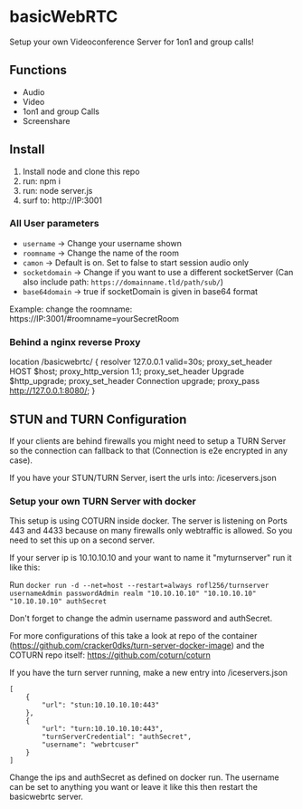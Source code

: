 # basicWebRTC

Setup your own Videoconference Server for 1on1 and group calls!

## Functions
* Audio
* Video
* 1on1 and group Calls
* Screenshare

## Install ##

1. Install node and clone this repo
2. run: npm i
3. run: node server.js
4. surf to: http://IP:3001

### All User parameters ###
* `username` -> Change your username shown
* `roomname` -> Change the name of the room
* `camon` -> Default is on. Set to false to start session audio only
* `socketdomain` -> Change if you want to use a different socketServer (Can also include path: `https://domainname.tld/path/sub/`)
* `base64domain` -> true if socketDomain is given in base64 format

Example: change the roomname: https://IP:3001/#roomname=yourSecretRoom

### Behind a nginx reverse Proxy

location /basicwebrtc/ {
	resolver 127.0.0.1 valid=30s;
	proxy_set_header HOST $host;
	proxy_http_version 1.1;
	proxy_set_header Upgrade $http_upgrade;
	proxy_set_header Connection upgrade;
	proxy_pass http://127.0.0.1:8080/;
}

## STUN and TURN Configuration ##
If your clients are behind firewalls you might need to setup a TURN Server so the connection can fallback to that (Connection is e2e encrypted in any case).

If you have your STUN/TURN Server, isert the urls into:
/iceservers.json

### Setup your own TURN Server with docker ###
This setup is using COTURN inside docker.
The server is listening on Ports 443 and 4433 because on many firewalls only webtraffic is allowed. So you need to set this up on a second server.

If your server ip is 10.10.10.10 and your want to name it "myturnserver" run it like this:

Run `docker run -d --net=host --restart=always rofl256/turnserver usernameAdmin passwordAdmin realm "10.10.10.10" "10.10.10.10" "10.10.10.10" authSecret`

Don't forget to change the admin username password and authSecret. 

For more configurations of this  take a look at repo of the container (https://github.com/cracker0dks/turn-server-docker-image) and the COTURN repo itself: https://github.com/coturn/coturn

If you have the turn server running, make a new entry into /iceservers.json
```
[
    {
        "url": "stun:10.10.10.10:443"
    },
    {
        "url": "turn:10.10.10.10:443",
        "turnServerCredential": "authSecret",
        "username": "webrtcuser"
    }
]
```
Change the ips and authSecret as defined on docker run. The username can be set to anything you want or leave it like this then restart the basicwebrtc server.
